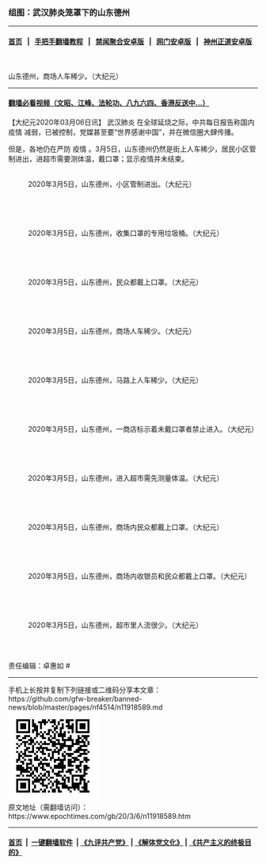 ### 组图：武汉肺炎笼罩下的山东德州
------------------------

#### [首页](https://github.com/gfw-breaker/banned-news/blob/master/README.md) &nbsp;&nbsp;|&nbsp;&nbsp; [手把手翻墙教程](https://github.com/gfw-breaker/guides/wiki) &nbsp;&nbsp;|&nbsp;&nbsp; [禁闻聚合安卓版](https://github.com/gfw-breaker/bn-android) &nbsp;&nbsp;|&nbsp;&nbsp; [网门安卓版](https://github.com/oGate2/oGate) &nbsp;&nbsp;|&nbsp;&nbsp; [神州正道安卓版](https://github.com/SzzdOgate/update) 



<div><img alt="" class="aligncenter wp-post-image" src="https://i.epochtimes.com/assets/uploads/2020/03/2003051931571528-600x400.jpg"/>
<div class="red16 caption">
 <p>
  山东德州，商场人车稀少。（大纪元）
 </p>
</div>
</div><hr/>

#### [翻墙必看视频（文昭、江峰、法轮功、八九六四、香港反送中...）](https://github.com/gfw-breaker/banned-news/blob/master/pages/link3.md)

<div><p>
 【大纪元2020年03月06日讯】
 <ok href="https://www.epochtimes.com/gb/tag/%E6%AD%A6%E6%B1%89%E8%82%BA%E7%82%8E.html">
  武汉肺炎
 </ok>
 在全球延烧之际，中共每日报告称国内
 <ok href="https://www.epochtimes.com/gb/tag/%E7%96%AB%E6%83%85.html">
  疫情
 </ok>
 减弱，已被控制，党媒甚至要“世界感谢中国”，并在微信圈大肆传播。
</p>
<p>
 但是，各地仍在严防
 <ok href="https://www.epochtimes.com/gb/tag/%E7%96%AB%E6%83%85.html">
  疫情
 </ok>
 。3月5日，山东德州仍然是街上人车稀少，居民小区管制进出，进超市需要测体温，戴口罩；显示疫情并未结束。
</p>
<figure class="wp-caption aligncenter" id="attachment_11918595" style="width: 600px">
 <ok href="http://i.epochtimes.com/assets/uploads/2020/03/2003051932591528.jpg">
  <img alt="" class="size-large wp-image-11918595" src="http://i.epochtimes.com/assets/uploads/2020/03/2003051932591528-600x399.jpg" title=""/>
 </ok>
 <br/><figcaption class="wp-caption-text">
  2020年3月5日，山东德州，小区管制进出。（大纪元）
 </figcaption><br/>
</figure><br/>
<figure class="wp-caption aligncenter" id="attachment_11918596" style="width: 600px">
 <ok href="http://i.epochtimes.com/assets/uploads/2020/03/2003051932141528.jpg">
  <img alt="" class="size-large wp-image-11918596" src="http://i.epochtimes.com/assets/uploads/2020/03/2003051932141528-600x449.jpg" title=""/>
 </ok>
 <br/><figcaption class="wp-caption-text">
  2020年3月5日，山东德州，收集口罩的专用垃圾桶。（大纪元）
 </figcaption><br/>
</figure><br/>
<figure class="wp-caption aligncenter" id="attachment_11918598" style="width: 600px">
 <ok href="http://i.epochtimes.com/assets/uploads/2020/03/2003051932551528.jpg">
  <img alt="" class="size-large wp-image-11918598" src="http://i.epochtimes.com/assets/uploads/2020/03/2003051932551528-600x410.jpg" title=""/>
 </ok>
 <br/><figcaption class="wp-caption-text">
  2020年3月5日，山东德州，民众都戴上口罩。（大纪元）
 </figcaption><br/>
</figure><br/>
<figure class="wp-caption aligncenter" id="attachment_11918599" style="width: 600px">
 <ok href="http://i.epochtimes.com/assets/uploads/2020/03/2003051931571528.jpg">
  <img alt="" class="size-large wp-image-11918599" src="http://i.epochtimes.com/assets/uploads/2020/03/2003051931571528-600x449.jpg" title=""/>
 </ok>
 <br/><figcaption class="wp-caption-text">
  2020年3月5日，山东德州，商场人车稀少。（大纪元）
 </figcaption><br/>
</figure><br/>
<figure class="wp-caption aligncenter" id="attachment_11918600" style="width: 600px">
 <ok href="http://i.epochtimes.com/assets/uploads/2020/03/2003051932051528.jpg">
  <img alt="" class="size-large wp-image-11918600" src="http://i.epochtimes.com/assets/uploads/2020/03/2003051932051528-600x449.jpg" title=""/>
 </ok>
 <br/><figcaption class="wp-caption-text">
  2020年3月5日，山东德州，马路上人车稀少。（大纪元）
 </figcaption><br/>
</figure><br/>
<figure class="wp-caption aligncenter" id="attachment_11918601" style="width: 556px">
 <ok href="http://i.epochtimes.com/assets/uploads/2020/03/2003051932011528.jpg">
  <img alt="" class="size-large wp-image-11918601" src="http://i.epochtimes.com/assets/uploads/2020/03/2003051932011528.jpg" title=""/>
 </ok>
 <br/><figcaption class="wp-caption-text">
  2020年3月5日，山东德州，一商店标示着未戴口罩者禁止进入。（大纪元）
 </figcaption><br/>
</figure><br/>
<figure class="wp-caption aligncenter" id="attachment_11918604" style="width: 600px">
 <ok href="http://i.epochtimes.com/assets/uploads/2020/03/2003051932181528.jpg">
  <img alt="" class="size-large wp-image-11918604" src="http://i.epochtimes.com/assets/uploads/2020/03/2003051932181528-600x450.jpg" title=""/>
 </ok>
 <br/><figcaption class="wp-caption-text">
  2020年3月5日，山东德州，进入超市需先测量体温。（大纪元）
 </figcaption><br/>
</figure><br/>
<figure class="wp-caption aligncenter" id="attachment_11918605" style="width: 600px">
 <ok href="http://i.epochtimes.com/assets/uploads/2020/03/2003051932261528.jpg">
  <img alt="" class="size-large wp-image-11918605" src="http://i.epochtimes.com/assets/uploads/2020/03/2003051932261528-600x357.jpg" title=""/>
 </ok>
 <br/><figcaption class="wp-caption-text">
  2020年3月5日，山东德州，商场内民众都戴上口罩。（大纪元）
 </figcaption><br/>
</figure><br/>
<figure class="wp-caption aligncenter" id="attachment_11918608" style="width: 600px">
 <ok href="http://i.epochtimes.com/assets/uploads/2020/03/2003051932511528.jpg">
  <img alt="" class="size-large wp-image-11918608" src="http://i.epochtimes.com/assets/uploads/2020/03/2003051932511528-600x449.jpg" title=""/>
 </ok>
 <br/><figcaption class="wp-caption-text">
  2020年3月5日，山东德州，商场内收银员和民众都戴上口罩。（大纪元）
 </figcaption><br/>
</figure><br/>
<figure class="wp-caption aligncenter" id="attachment_11918609" style="width: 600px">
 <ok href="http://i.epochtimes.com/assets/uploads/2020/03/2003051932221528.jpg">
  <img alt="" class="size-large wp-image-11918609" src="http://i.epochtimes.com/assets/uploads/2020/03/2003051932221528-600x503.jpg" title=""/>
 </ok>
 <br/><figcaption class="wp-caption-text">
  2020年3月5日，山东德州，超市里人流很少。（大纪元）
 </figcaption><br/>
</figure><br/>
<p>
 责任编辑：卓惠如 #
</p>
</div>
<hr/>
手机上长按并复制下列链接或二维码分享本文章：<br/>
https://github.com/gfw-breaker/banned-news/blob/master/pages/nf4514/n11918589.md <br/>
<a href='https://github.com/gfw-breaker/banned-news/blob/master/pages/nf4514/n11918589.md'><img src='https://github.com/gfw-breaker/banned-news/blob/master/pages/nf4514/n11918589.md.png'/></a> <br/>
原文地址（需翻墙访问）：https://www.epochtimes.com/gb/20/3/6/n11918589.htm


------------------------
#### [首页](https://github.com/gfw-breaker/banned-news/blob/master/README.md) &nbsp;|&nbsp; [一键翻墙软件](https://github.com/gfw-breaker/nogfw/blob/master/README.md) &nbsp;| [《九评共产党》](https://github.com/gfw-breaker/9ping.md/blob/master/README.md#九评之一评共产党是什么) | [《解体党文化》](https://github.com/gfw-breaker/jtdwh.md/blob/master/README.md) | [《共产主义的终极目的》](https://github.com/gfw-breaker/gczydzjmd.md/blob/master/README.md)


<img src='http://gfw-breaker.win/banned-news/pages/nf4514/n11918589.md' width='0px' height='0px'/>
